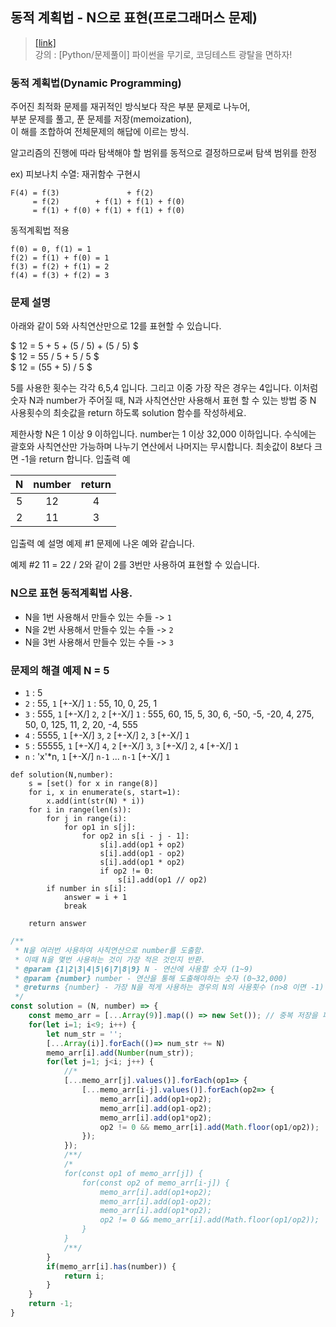 ## 동적 계획법 - N으로 표현(프로그래머스 문제)
> [[link]](https://programmers.co.kr/learn/courses/30/lessons/42895)  
> 강의 : [Python/문제풀이] 파이썬을 무기로, 코딩테스트 광탈을 면하자!

### 동적 계획법(Dynamic Programming)
주어진 최적화 문제를 재귀적인 방식보다 작은 부분 문제로 나누어,  
부분 문제를 풀고, 푼 문제를 저장(memoization),  
이 해를 조합하여 전체문제의 해답에 이르는 방식.

알고리즘의 진행에 따라 탐색해야 할 범위를 동적으로 결정하므로써 탐색 범위를 한정

ex) 피보나치 수열: 재귀함수 구현시
```shell
F(4) = f(3)               + f(2)
     = f(2)        + f(1) + f(1) + f(0)
     = f(1) + f(0) + f(1) + f(1) + f(0) 
```
동적계획법 적용
```shell
f(0) = 0, f(1) = 1
f(2) = f(1) + f(0) = 1
f(3) = f(2) + f(1) = 2
f(4) = f(3) + f(2) = 3
```
### 문제 설명
아래와 같이 5와 사칙연산만으로 12를 표현할 수 있습니다.

$ 12 = 5 + 5 + (5 / 5) + (5 / 5) $  
$ 12 = 55 / 5 + 5 / 5 $  
$ 12 = (55 + 5) / 5 $

5를 사용한 횟수는 각각 6,5,4 입니다. 그리고 이중 가장 작은 경우는 4입니다.
이처럼 숫자 N과 number가 주어질 때, N과 사칙연산만 사용해서 표현 할 수 있는 방법 중 N 사용횟수의 최솟값을 return 하도록 solution 함수를 작성하세요.

제한사항
N은 1 이상 9 이하입니다.
number는 1 이상 32,000 이하입니다.
수식에는 괄호와 사칙연산만 가능하며 나누기 연산에서 나머지는 무시합니다.
최솟값이 8보다 크면 -1을 return 합니다.
입출력 예 

| N | number | return |
|:---:|:---:|:---:|
|5|12|4|
|2|11|3|
입출력 예 설명
예제 #1
문제에 나온 예와 같습니다.

예제 #2
11 = 22 / 2와 같이 2를 3번만 사용하여 표현할 수 있습니다.

### N으로 표현 동적계획법 사용.
- N을 1번 사용해서 만들수 있는 수들 -> `1`
- N을 2번 사용해서 만들수 있는 수들 -> `2`
- N을 3번 사용해서 만들수 있는 수들 -> `3`

### 문제의 해결 예제 N = 5
- `1` : 5
- `2` : 55, `1` [+-X/] `1`  : 55, 10, 0, 25, 1
- `3` : 555,  `1` [+-X/] `2`, `2` [+-X/] `1` 
      : 555, 60, 15, 5, 30, 6, -50, -5, -20, 4, 275, 50, 0, 125, 11, 2, 20, -4, 555
- `4` : 5555, `1` [+-X/] `3`, `2` [+-X/] `2`, `3` [+-X/] `1`
- `5` : 55555, `1` [+-X/] `4`, `2` [+-X/] `3`, `3` [+-X/] `2`, `4` [+-X/] `1`
- `n` : 'x'*n, `1` [+-X/] `n-1` ... `n-1` [+-X/] `1`

```python3
def solution(N,number):
    s = [set() for x in range(8)]
    for i, x in enumerate(s, start=1):
        x.add(int(str(N) * i))
    for i in range(len(s)):
        for j in range(i):
            for op1 in s[j]:
                for op2 in s[i - j - 1]:
                    s[i].add(op1 + op2)
                    s[i].add(op1 - op2)
                    s[i].add(op1 * op2)
                    if op2 != 0:
                        s[i].add(op1 // op2)
        if number in s[i]:
            answer = i + 1
            break
    
    return answer
```

```javascript
/**
 * N을 여러번 사용하여 사칙연산으로 number를 도출함.
 * 이때 N을 몇번 사용하는 것이 가장 적은 것인지 반환.
 * @param {1|2|3|4|5|6|7|8|9} N - 연산에 사용할 숫자 (1~9)
 * @param {number} number - 연산을 통해 도출해야하는 숫자 (0~32,000)
 * @returns {number} - 가장 N을 적게 사용하는 경우의 N의 사용횟수 (n>8 이면 -1)
 */
const solution = (N, number) => {
    const memo_arr = [...Array(9)].map(() => new Set()); // 중복 저장을 피하기 위해 set 사용.
    for(let i=1; i<9; i++) {
        let num_str = '';
        [...Array(i)].forEach(()=> num_str += N)
        memo_arr[i].add(Number(num_str));
        for(let j=1; j<i; j++) {
            //*
            [...memo_arr[j].values()].forEach(op1=> {
                [...memo_arr[i-j].values()].forEach(op2=> {
                    memo_arr[i].add(op1+op2);
                    memo_arr[i].add(op1-op2);
                    memo_arr[i].add(op1*op2);
                    op2 != 0 && memo_arr[i].add(Math.floor(op1/op2));
                });
            });
            /**/
            /*
            for(const op1 of memo_arr[j]) {
                for(const op2 of memo_arr[i-j]) {
                    memo_arr[i].add(op1+op2);
                    memo_arr[i].add(op1-op2);
                    memo_arr[i].add(op1*op2);
                    op2 != 0 && memo_arr[i].add(Math.floor(op1/op2));
                }
            }
            /**/
        }
        if(memo_arr[i].has(number)) {
            return i;
        } 
    }
    return -1;
}
```
